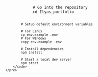 <!DOCTYPE html>
<html>
<head>
    <title>Instructions</title>
</head>
<body>
    <pre>
        <code>
            # Go into the repository
            cd Ilyas_portfolio

            # Setup default environment variables

            # For Linux
            cp env.example .env
            # For Windows
            copy env.example .env

            # Install dependencies
            npm install

            # Start a local dev server
            npm start
        </code>
    </pre>
</body>
</html>
